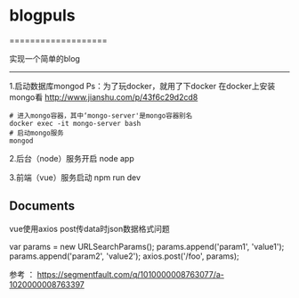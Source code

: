 # blogpuls
===================

实现一个简单的blog

----------


1.启动数据库mongod
	Ps：为了玩docker，就用了下docker
	在docker上安装mongo看 http://www.jianshu.com/p/43f6c29d2cd8

	# 进入mongo容器，其中‘mongo-server'是mongo容器别名
	docker exec -it mongo-server bash
	# 启动mongo服务
	mongod 



2.后台（node）服务开启
node app

3.前端（vue）服务启动
  npm run dev


Documents
-------------

vue使用axios post传data时json数据格式问题

var params = new URLSearchParams();
params.append('param1', 'value1');
params.append('param2', 'value2');
axios.post('/foo', params);

参考 ： https://segmentfault.com/q/1010000008763077/a-1020000008763397

